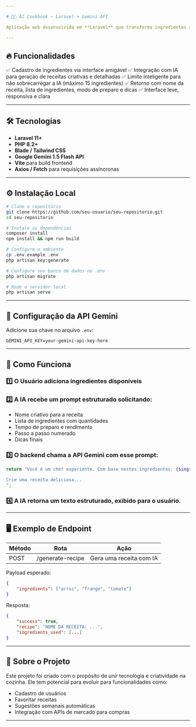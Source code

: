 ```yaml
---

# 🧑‍🍳 AI Cookbook — Laravel + Gemini API

Aplicação web desenvolvida em **Laravel** que transforma ingredientes simples que você tem em casa em receitas completas, criativas e detalhadas. Através da integração com a API **Gemini 1.5 Flash** (Google AI), o sistema gera receitas sob medida para você cozinhar sem desperdício e sem precisar sair de casa.

---
```


## 🔥 Funcionalidades

✅ Cadastro de ingredientes via interface amigável
✅ Integração com IA para geração de receitas criativas e detalhadas
✅ Limite inteligente para não sobrecarregar a IA (máximo 15 ingredientes)
✅ Retorno com nome da receita, lista de ingredientes, modo de preparo e dicas
✅ Interface leve, responsiva e clara

---

## 🛠️ Tecnologias

* **Laravel 11+**
* **PHP 8.2+**
* **Blade / Tailwind CSS**
* **Google Gemini 1.5 Flash API**
* **Vite** para build frontend
* **Axios / Fetch** para requisições assíncronas

---

## ⚙️ Instalação Local

```bash
# Clone o repositório
git clone https://github.com/seu-usuario/seu-repositorio.git
cd seu-repositorio

# Instale as dependências
composer install
npm install && npm run build

# Configure o ambiente
cp .env.example .env
php artisan key:generate

# Configure seu banco de dados no .env
php artisan migrate

# Rode o servidor local
php artisan serve
```

---

## 🔑 Configuração da API Gemini

Adicione sua chave no arquivo `.env`:

```
GEMINI_API_KEY=your-gemini-api-key-here
```

---

## 🚀 Como Funciona

### 1️⃣ O Usuário adiciona ingredientes disponíveis

### 2️⃣ A IA recebe um **prompt estruturado** solicitando:

* Nome criativo para a receita
* Lista de ingredientes com quantidades
* Tempo de preparo e rendimento
* Passo a passo numerado
* Dicas finais

### 3️⃣ O backend chama a API Gemini com esse prompt:

```php
return "Você é um chef experiente. Com base nestes ingredientes: {$ingredientsList}

Crie uma receita deliciosa...
";
```

### 4️⃣ A IA retorna um texto estruturado, exibido para o usuário.

---

## 🖥️ Exemplo de Endpoint

| Método | Rota             | Ação                    |
| ------ | ---------------- | ----------------------- |
| POST   | /generate-recipe | Gera uma receita com IA |

Payload esperado:

```json
{
    "ingredients": ["arroz", "frango", "tomate"]
}
```

Resposta:

```json
{
    "success": true,
    "recipe": "NOME DA RECEITA: ...",
    "ingredients_used": [...]
}
```

---

## 🙋 Sobre o Projeto

Este projeto foi criado com o propósito de unir tecnologia e criatividade na cozinha. Ele tem potencial para evoluir para funcionalidades como:

* Cadastro de usuários
* Favoritar receitas
* Sugestões semanais automáticas
* Integração com APIs de mercado para compras

---
